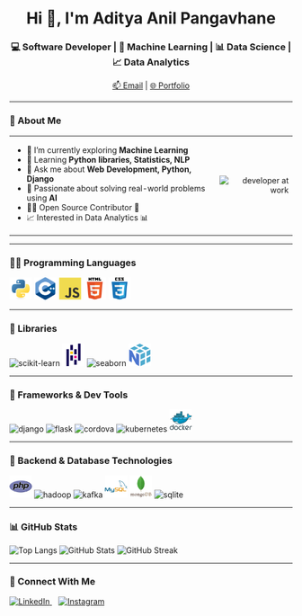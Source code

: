 <h1 align="center">Hi 👋, I'm Aditya Anil Pangavhane</h1>
<h3 align="center">💻 Software Developer | 🤖 Machine Learning | 📊 Data Science | 📈 Data Analytics</h3>

<p align="center">
  <a href="mailto:adityapangavhane18@gmail.com">📫 Email</a> |
  <a href="https://your-portfolio-link.com" target="_blank">🌐 Portfolio</a>
</p>

---

### 🚀 About Me

<table>
<tr>
<td>

- 🔭 I’m currently exploring **Machine Learning**
- 🌱 Learning **Python libraries, Statistics, NLP**
- 💬 Ask me about **Web Development, Python, Django**
- 🎯 Passionate about solving real-world problems using **AI**
- 🧑‍💻 Open Source Contributor 🤝
- 📈 Interested in Data Analytics 📊

</td>
<td align="right">
  <img src="https://cdn.dribbble.com/users/730703/screenshots/6581243/avento.gif" alt="developer at work" width="300"/>
</td>

</tr>
</table>

---

### 🧑‍💻 Programming Languages

<p align="left">
  <img src="https://raw.githubusercontent.com/devicons/devicon/master/icons/python/python-original.svg" alt="python" width="40"/>
  <img src="https://raw.githubusercontent.com/devicons/devicon/master/icons/cplusplus/cplusplus-original.svg" alt="cplusplus" width="40"/>
  <img src="https://raw.githubusercontent.com/devicons/devicon/master/icons/javascript/javascript-original.svg" alt="javascript" width="40"/>
  <img src="https://raw.githubusercontent.com/devicons/devicon/master/icons/html5/html5-original-wordmark.svg" alt="html5" width="40"/>
  <img src="https://raw.githubusercontent.com/devicons/devicon/master/icons/css3/css3-original-wordmark.svg" alt="css3" width="40"/>
</p>

---

### 🤖 Libraries

<p align="left">
  <img src="https://upload.wikimedia.org/wikipedia/commons/0/05/Scikit_learn_logo_small.svg" alt="scikit-learn" width="40"/>
  <img src="https://raw.githubusercontent.com/devicons/devicon/master/icons/pandas/pandas-original.svg" alt="pandas" width="40"/>
  <img src="https://seaborn.pydata.org/_images/logo-mark-lightbg.svg" alt="seaborn" width="40"/>
  <img src="https://raw.githubusercontent.com/devicons/devicon/master/icons/numpy/numpy-original.svg" alt="numpy" width="40"/>
</p>

---

### 🧱 Frameworks & Dev Tools

<p align="left">
  <img src="https://cdn.worldvectorlogo.com/logos/django.svg" alt="django" width="40"/>
  <img src="https://cdn.jsdelivr.net/gh/devicons/devicon/icons/flask/flask-original.svg" alt="flask" width="40"/>
  <img src="https://www.vectorlogo.zone/logos/apache_cordova/apache_cordova-icon.svg" alt="cordova" width="40"/>
  <img src="https://www.vectorlogo.zone/logos/kubernetes/kubernetes-icon.svg" alt="kubernetes" width="40"/>
  <img src="https://raw.githubusercontent.com/devicons/devicon/master/icons/docker/docker-original-wordmark.svg" alt="docker" width="40"/>
</p>

---

### 💾 Backend & Database Technologies

<p align="left">
  <img src="https://raw.githubusercontent.com/devicons/devicon/master/icons/php/php-original.svg" alt="php" width="40"/>
  <img src="https://www.vectorlogo.zone/logos/apache_hadoop/apache_hadoop-icon.svg" alt="hadoop" width="40"/>
  <img src="https://www.vectorlogo.zone/logos/apache_kafka/apache_kafka-icon.svg" alt="kafka" width="40"/>
  <img src="https://raw.githubusercontent.com/devicons/devicon/master/icons/mysql/mysql-original-wordmark.svg" alt="mysql" width="40"/>
  <img src="https://raw.githubusercontent.com/devicons/devicon/master/icons/mongodb/mongodb-original-wordmark.svg" alt="mongodb" width="40"/>
  <img src="https://www.vectorlogo.zone/logos/sqlite/sqlite-icon.svg" alt="sqlite" width="40"/>
</p>

---

### 📊 GitHub Stats

<p align="left">
  <img src="https://github-readme-stats.vercel.app/api/top-langs/?username=adityapangavhane18&layout=compact&theme=radical" alt="Top Langs"/>
  <img src="https://github-readme-stats.vercel.app/api?username=adityapangavhane18&show_icons=true&theme=radical" alt="GitHub Stats"/>
  <img src="https://github-readme-streak-stats.herokuapp.com/?user=adityapangavhane18&theme=radical" alt="GitHub Streak"/>
</p>

---

### 🔗 Connect With Me

<p align="left">
  <a href="https://linkedin.com/in/aditya-pangavhane-803481217" target="_blank">
    <img src="https://cdn.jsdelivr.net/gh/devicons/devicon/icons/linkedin/linkedin-original.svg" alt="LinkedIn" width="40"/>
  </a>
  &nbsp;&nbsp;
  <a href="https://instagram.com/aditya_pangavhane" target="_blank">
    <img src="https://cdn-icons-png.flaticon.com/512/174/174855.png" alt="Instagram" width="40"/>
  </a>
</p>
